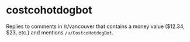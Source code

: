 # costcohotdogbot
Replies to comments in /r/vancouver that contains a money value ($12.34, $23, etc.) and mentions `/u/CostcoHotdogBot`.
